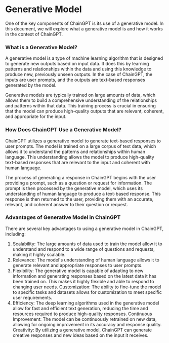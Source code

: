 # Generative Model

One of the key components of ChainGPT is its use of a generative model. In this document, we will explore what a generative model is and how it works in the context of ChainGPT.

### What is a Generative Model?

A generative model is a type of machine learning algorithm that is designed to generate new outputs based on input data. It does this by learning patterns and relationships within the data and using this knowledge to produce new, previously unseen outputs. In the case of ChainGPT, the inputs are user prompts, and the outputs are text-based responses generated by the model.

Generative models are typically trained on large amounts of data, which allows them to build a comprehensive understanding of the relationships and patterns within that data. This training process is crucial in ensuring that the model can produce high-quality outputs that are relevant, coherent, and appropriate for the input.



### How Does ChainGPT Use a Generative Model?

ChainGPT utilizes a generative model to generate text-based responses to user prompts. The model is trained on a large corpus of text data, which allows it to understand the patterns and relationships within human language. This understanding allows the model to produce high-quality text-based responses that are relevant to the input and coherent with human language.

The process of generating a response in ChainGPT begins with the user providing a prompt, such as a question or request for information. The prompt is then processed by the generative model, which uses its understanding of human language to produce a text-based response. This response is then returned to the user, providing them with an accurate, relevant, and coherent answer to their question or request.



### Advantages of Generative Model in ChainGPT

There are several key advantages to using a generative model in ChainGPT, including:

1. Scalability: The large amounts of data used to train the model allow it to understand and respond to a wide range of questions and requests, making it highly scalable.
2. Relevance: The model's understanding of human language allows it to generate relevant and appropriate responses to user prompts.
3. Flexibility: The generative model is capable of adapting to new information and generating responses based on the latest data it has been trained on. This makes it highly flexible and able to respond to changing user needs. Customization: The ability to fine-tune the model to specific tasks and datasets allows for customization to meet specific user requirements.&#x20;
4. Efficiency: The deep learning algorithms used in the generative model allow for fast and efficient text generation, reducing the time and resources required to produce high-quality responses. Continuous Improvement: The model can be continuously retrained on new data, allowing for ongoing improvement in its accuracy and response quality. Creativity: By utilizing a generative model, ChainGPT can generate creative responses and new ideas based on the input it receives.
